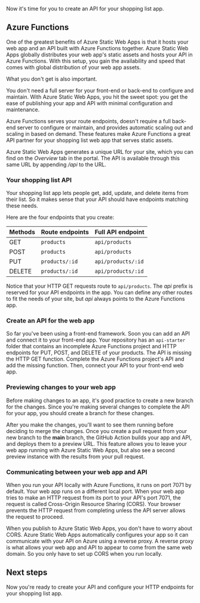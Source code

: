 Now it's time for you to create an API for your shopping list app.

## Azure Functions

One of the greatest benefits of Azure Static Web Apps is that it hosts your web app and an API built with Azure Functions together. Azure Static Web Apps globally distributes your web app's static assets and hosts your API in Azure Functions. With this setup, you gain the availability and speed that comes with global distribution of your web app assets.

What you don't get is also important.

You don't need a full server for your front-end or back-end to configure and maintain. With Azure Static Web Apps, you hit the sweet spot: you get the ease of publishing your app and API with minimal configuration and maintenance.

Azure Functions serves your route endpoints, doesn't require a full back-end server to configure or maintain, and provides automatic scaling out and scaling in based on demand. These features make Azure Functions a great API partner for your shopping list web app that serves static assets.

Azure Static Web Apps generates a unique URL for your site, which you can find on the *Overview* tab in the portal. The API is available through this same URL by appending */api* to the URL.

### Your shopping list API

Your shopping list app lets people get, add, update, and delete items from their list. So it makes sense that your API should have endpoints matching these needs.

Here are the four endpoints that you create:

| Methods | Route endpoints | Full API endpoint  |
| ------- | --------------- | ------------------ |
| GET     | `products`      | `api/products`     |
| POST    | `products`      | `api/products`     |
| PUT     | `products/:id`  | `api/products/:id` |
| DELETE  | `products/:id`  | `api/products/:id` |

Notice that your HTTP GET requests route to `api/products`. The *api* prefix is reserved for your API endpoints in the app. You can define any other routes to fit the needs of your site, but *api* always points to the Azure Functions app.

### Create an API for the web app

So far you've been using a front-end framework. Soon you can add an API and connect it to your front-end app. Your repository has an `api-starter` folder that contains an incomplete Azure Functions project and HTTP endpoints for PUT, POST, and DELETE of your products.
The API is missing the HTTP GET function. Complete the Azure Functions project's API and add the missing function. Then, connect your API to your front-end web app.

### Previewing changes to your web app

Before making changes to an app, it's good practice to create a new branch for the changes. Since you're making several changes to complete the API for your app, you should create a branch for these changes.

After you make the changes, you'll want to see them running before deciding to merge the changes. Once you create a pull request from your new branch to the **main** branch, the GitHub Action builds your app and API, and deploys them to a preview URL. This feature allows you to leave your web app running with Azure Static Web Apps, but also see a second preview instance with the results from your pull request.

### Communicating between your web app and API

When you run your API locally with Azure Functions, it runs on port 7071 by default. Your web app runs on a different local port. When your web app tries to make an HTTP request from its port to your API's port 7071, the request is called Cross-Origin Resource Sharing (CORS). Your browser prevents the HTTP request from completing unless the API server allows the request to proceed.

When you publish to Azure Static Web Apps, you don't have to worry about CORS. Azure Static Web Apps automatically configures your app so it can communicate with your API on Azure using a reverse proxy. A reverse proxy is what allows your web app and API to appear to come from the same web domain. So you only have to set up CORS when you run locally.

## Next steps

Now you're ready to create your API and configure your HTTP endpoints for your shopping list app.
